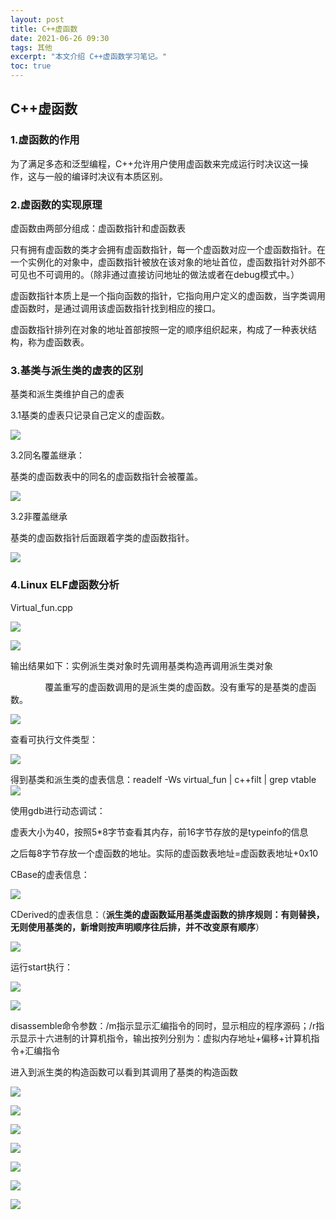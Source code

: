 ```yaml
---
layout: post
title: C++虚函数
date: 2021-06-26 09:30
tags: 其他
excerpt: "本文介绍 C++虚函数学习笔记。"
toc: true
---	
```


## C++虚函数

### 1.虚函数的作用

为了满足多态和泛型编程，C++允许用户使用虚函数来完成运行时决议这一操作，这与一般的编译时决议有本质区别。

### 2.虚函数的实现原理

虚函数由两部分组成：虚函数指针和虚函数表

只有拥有虚函数的类才会拥有虚函数指针，每一个虚函数对应一个虚函数指针。在一个实例化的对象中，虚函数指针被放在该对象的地址首位，虚函数指针对外部不可见也不可调用的。（除非通过直接访问地址的做法或者在debug模式中。）

虚函数指针本质上是一个指向函数的指针，它指向用户定义的虚函数，当字类调用虚函数时，是通过调用该虚函数指针找到相应的接口。

虚函数指针排列在对象的地址首部按照一定的顺序组织起来，构成了一种表状结构，称为虚函数表。

### 3.基类与派生类的虚表的区别

基类和派生类维护自己的虚表

3.1基类的虚表只记录自己定义的虚函数。

![](file:///C:/Users/zhukeyu/AppData/Local/Temp/msohtmlclip1/01/clip_image001.png)

3.2同名覆盖继承：

基类的虚函数表中的同名的虚函数指针会被覆盖。

![](file:///C:/Users/zhukeyu/AppData/Local/Temp/msohtmlclip1/01/clip_image002.png)

3.2非覆盖继承

基类的虚函数指针后面跟着字类的虚函数指针。

![](file:///C:/Users/zhukeyu/AppData/Local/Temp/msohtmlclip1/01/clip_image003.png)

### 4.Linux ELF虚函数分析

Virtual_fun.cpp

![](file:///C:/Users/zhukeyu/AppData/Local/Temp/msohtmlclip1/01/clip_image005.jpg)

![](file:///C:/Users/zhukeyu/AppData/Local/Temp/msohtmlclip1/01/clip_image006.png)

输出结果如下：实例派生类对象时先调用基类构造再调用派生类对象

              覆盖重写的虚函数调用的是派生类的虚函数。没有重写的是基类的虚函数。

![](file:///C:/Users/zhukeyu/AppData/Local/Temp/msohtmlclip1/01/clip_image007.png)

查看可执行文件类型：

![](file:///C:/Users/zhukeyu/AppData/Local/Temp/msohtmlclip1/01/clip_image009.jpg)

得到基类和派生类的虚表信息：readelf -Ws virtual_fun | c++filt | grep vtable![](file:///C:/Users/zhukeyu/AppData/Local/Temp/msohtmlclip1/01/clip_image011.jpg)

使用gdb进行动态调试：

虚表大小为40，按照5*8字节查看其内存，前16字节存放的是typeinfo的信息

之后每8字节存放一个虚函数的地址。实际的虚函数表地址=虚函数表地址+0x10

CBase的虚表信息：

![](file:///C:/Users/zhukeyu/AppData/Local/Temp/msohtmlclip1/01/clip_image012.png)

CDerived的虚表信息：（**派生类的虚函数延用基类虚函数的排序规则：有则替换，无则使用基类的，新增则按声明顺序往后排，并不改变原有顺序**）

![](file:///C:/Users/zhukeyu/AppData/Local/Temp/msohtmlclip1/01/clip_image014.jpg)

运行start执行：

![](file:///C:/Users/zhukeyu/AppData/Local/Temp/msohtmlclip1/01/clip_image015.png)

![](file:///C:/Users/zhukeyu/AppData/Local/Temp/msohtmlclip1/01/clip_image017.jpg)

disassemble命令参数：/m指示显示汇编指令的同时，显示相应的程序源码；/r指示显示十六进制的计算机指令，输出按列分别为：虚拟内存地址+偏移+计算机指令+汇编指令

进入到派生类的构造函数可以看到其调用了基类的构造函数

![](file:///C:/Users/zhukeyu/AppData/Local/Temp/msohtmlclip1/01/clip_image019.jpg)

![](file:///C:/Users/zhukeyu/AppData/Local/Temp/msohtmlclip1/01/clip_image021.jpg)

![](file:///C:/Users/zhukeyu/AppData/Local/Temp/msohtmlclip1/01/clip_image023.jpg)

![](file:///C:/Users/zhukeyu/AppData/Local/Temp/msohtmlclip1/01/clip_image025.jpg)

![](file:///C:/Users/zhukeyu/AppData/Local/Temp/msohtmlclip1/01/clip_image026.png)

![](file:///C:/Users/zhukeyu/AppData/Local/Temp/msohtmlclip1/01/clip_image028.jpg)

![](file:///C:/Users/zhukeyu/AppData/Local/Temp/msohtmlclip1/01/clip_image030.jpg)
